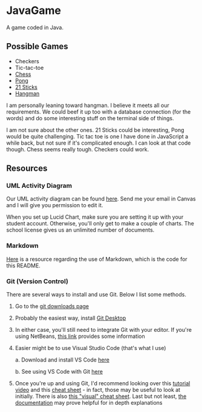 # JavaGame
A game coded in Java.

## Possible Games
- Checkers
- Tic-tac-toe
- [Chess](https://github.com/j21wang/terminal-chess/tree/master/Chess%202)
- [Pong](https://www.seas.upenn.edu/~cis120e/hw/SwingGame/index.html)
- [21 Sticks ](https://www.java-made-easy.com/fun-java-game.html)
- [Hangman](https://faculty.washington.edu/joelross/courses/archive/f13/cs161/hwk/7/)

I am personally leaning toward hangman. I believe it meets all our requirements. We could beef it up too with a database connection (for the words) and do some interesting stuff on the terminal side of things.

I am not sure about the other ones. 21 Sticks could be interesting, Pong would be quite challenging. Tic tac toe is one I have done in JavaScript a while back, but not sure if it's complicated enough. I can look at that code though. Chess seems really tough. Checkers could work.

## Resources

### UML Activity Diagram
Our UML activity diagram can be found [here](https://www.lucidchart.com/invitations/accept/2ea8ee9a-7a3a-4c1e-9074-cea0f76e0fee). Send me your email in Canvas and I will give you permission to edit it.

When you set up Lucid Chart, make sure you are setting it up with your student account. Otherwise, you'll only get to make a couple of charts. The school license gives us an unlimited number of documents.

### Markdown
[Here](https://github.com/adam-p/markdown-here/wiki/Markdown-Cheatsheet) is a resource regarding the use of Markdown, which is the code for this README.

### Git (Version Control)
There are several ways to install and use Git. Below I list some methods.

1. Go to the [git downloads page](https://git-scm.com/downloads)
2. Probably the easiest way, install [Git Desktop](https://desktop.github.com/)
3. In either case, you'll still need to integrate Git with your editor. If you're using NetBeans, [this link](https://netbeans.org/kb/docs/ide/git.html) provides some information
4. Easier might be to use Visual Studio Code (that's what I use)

    a. Download and install VS Code [here](https://code.visualstudio.com/download)
    
    b. See using VS Code with Git [here](https://code.visualstudio.com/docs/editor/versioncontrol)

5. Once you're up and using Git, I'd recommend looking over this [tutorial video](https://git-scm.com/video/what-is-git) and this [cheat sheet](https://github.github.com/training-kit/downloads/github-git-cheat-sheet.pdf) - in fact, those may be useful to look at initially. There is also [this "visual" cheat sheet](https://ndpsoftware.com/git-cheatsheet.html). Last but not least, [the documentation](https://git-scm.com/docs) may prove helpful for in depth explanations
